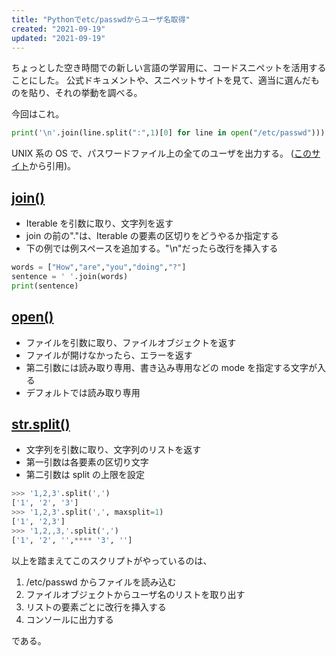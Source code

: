 ```yaml
---
title: "Pythonでetc/passwdからユーザ名取得"
created: "2021-09-19"
updated: "2021-09-19"
---
```


ちょっとした空き時間での新しい言語の学習用に、コードスニペットを活用することにした。
公式ドキュメントや、スニペットサイトを見て、適当に選んだものを貼り、それの挙動を調べる。

今回はこれ。

```python
print('\n'.join(line.split(":",1)[0] for line in open("/etc/passwd")))
```

UNIX 系の OS で、パスワードファイル上の全てのユーザを出力する。
([このサイト](https://pythonsnippets.dev/snippet/60/)から引用)。

## [join()](https://docs.python.org/3/library/stdtypes.html?highlight=join#str.join)

- Iterable を引数に取り、文字列を返す
- join の前の"."は、Iterable の要素の区切りをどうやるか指定する
- 下の例では例スペースを追加する。"\n"だったら改行を挿入する

```python
words = ["How","are","you","doing","?"]
sentence = ' '.join(words)
print(sentence)
```

## [open()](https://docs.python.org/3/library/functions.html#open)

- ファイルを引数に取り、ファイルオブジェクトを返す
- ファイルが開けなかったら、エラーを返す
- 第二引数には読み取り専用、書き込み専用などの mode を指定する文字が入る
- デフォルトでは読み取り専用

## [str.split()](https://docs.python.org/3/library/stdtypes.html?highlight=split#str.split)

- 文字列を引数に取り、文字列のリストを返す
- 第一引数は各要素の区切り文字
- 第二引数は split の上限を設定

```python
>>> '1,2,3'.split(',')
['1', '2', '3']
>>> '1,2,3'.split(',', maxsplit=1)
['1', '2,3']
>>> '1,2,,3,'.split(',')
['1', '2', '',**** '3', '']
```

以上を踏まえてこのスクリプトがやっているのは、

1. /etc/passwd からファイルを読み込む
2. ファイルオブジェクトからユーザ名のリストを取り出す
3. リストの要素ごとに改行を挿入する
4. コンソールに出力する

である。
